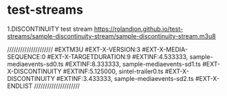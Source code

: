 # test-streams
1.DISCONTINUITY test stream
https://rolandjon.github.io/test-streams/sample-discontinuity-stream/sample-discontinuity-stream.m3u8

/////////////////////
#EXTM3U
#EXT-X-VERSION:3
#EXT-X-MEDIA-SEQUENCE:0
#EXT-X-TARGETDURATION:9
#EXTINF:4.533333,
sample-mediaevents-sd0.ts
#EXTINF:8.333333,
sample-mediaevents-sd1.ts
#EXT-X-DISCONTINUITY
#EXTINF:5.125000,
sintel-trailer0.ts
#EXT-X-DISCONTINUITY
#EXTINF:3.433333,
sample-mediaevents-sd2.ts
#EXT-X-ENDLIST
/////////////////////


